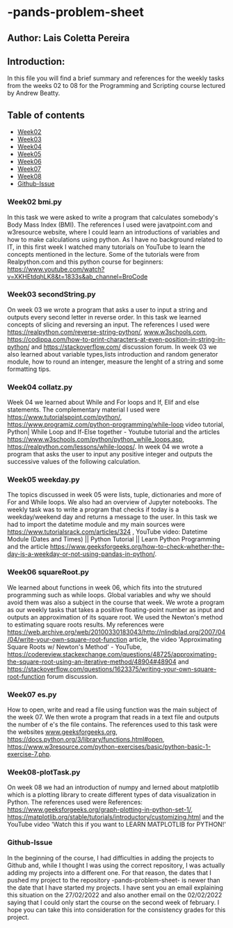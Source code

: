 # -pands-problem-sheet
## Author: Lais Coletta Pereira

## Introduction:
In this file you will find a brief summary and references for the weekly tasks from the weeks 02 to 08 for the Programming and Scripting course lectured by Andrew Beatty.

## Table of contents
* [Week02](###Week02-bmi.py)
* [Week03](###Week03-secondString.py)
* [Week04](###Week04-collatz.py)
* [Week05](###Week05-weekday.py)
* [Week06](###Week06-squareRoot.py)
* [Week07](###Week07-es.py)
* [Week08](###Week08-plotTask)
* [Github-Issue](#Github-Issue)


### Week02 bmi.py
In this task we were asked to write a program that calculates somebody's Body Mass Index (BMI). The references I used were javatpoint.com and w3resource website, where I could learn an introductions of variables and how to make calculations using python. As I have no background related to IT, in this first week I watched many tutorials on YouTube to learn the concepts mentioned in the lecture. Some of the tutorials were from Realpython.com and this python course for beginners: https://www.youtube.com/watch?v=XKHEtdqhLK8&t=1833s&ab_channel=BroCode

### Week03 secondString.py
On week 03 we wrote a program that asks a user to input a string and outputs every second letter in reverse order. In this task we learned concepts of slicing and reversing an input. The references I used were https://realpython.com/reverse-string-python/, www.w3schools.com, https://codippa.com/how-to-print-characters-at-even-position-in-string-in-python/ and https://stackoverflow.com/ discussion forum. In week 03 we also learned about variable types,lists introduction and random generator module, how to round an intenger, measure the lenght of a string and some formatting tips.

### Week04 collatz.py
Week 04 we learned about While and For loops and If, Elif and else statements. The complementary material I used were https://www.tutorialspoint.com/python/, https://www.programiz.com/python-programming/while-loop video tutorial, Python| While Loop and If-Else together - Youtube tutorial and the articles https://www.w3schools.com/python/python_while_loops.asp, https://realpython.com/lessons/while-loops/. In week 04 we wrote a program that asks the user to input any positive integer and outputs the successive values of the following calculation.

### Week05 weekday.py
The topics discussed in week 05 were lists, tuple, dictionaries and more of For and While loops. We also had an overview of Jupyter notebooks. The weekly task was to write a program that checks if today is a weekday/weekend day and returns a message to the user. In this task we had to import the datetime module and my main sources were https://www.tutorialsrack.com/articles/324 , YouTube video: Datetime Module (Dates and Times) || Python Tutorial || Learn Python Programming and the article https://www.geeksforgeeks.org/how-to-check-whether-the-day-is-a-weekday-or-not-using-pandas-in-python/.

### Week06 squareRoot.py
We learned about functions in week 06, which fits into the strutured programming such as while loops. Global variables and why we should avoid them was also a subject in the course that week. We wrote a program as our weekly tasks that takes a positive floating-point number as input and outputs an approximation of its square root. We used the Newton's method to estimating square roots results. My references were https://web.archive.org/web/20100330183043/http://nlindblad.org/2007/04/04/write-your-own-square-root-function article, the video 'Approximating Square Roots w/ Newton's Method' - YouTube, https://codereview.stackexchange.com/questions/48725/approximating-the-square-root-using-an-iterative-method/48904#48904 and https://stackoverflow.com/questions/1623375/writing-your-own-square-root-function forum discussion. 

### Week07 es.py
How to open, write and read a file using function was the main subject of the week 07. We then wrote a program that reads in a text file and outputs the number of e's the file contains. The references used to this task were the websites www.geeksforgeeks.org, https://docs.python.org/3/library/functions.html#open, https://www.w3resource.com/python-exercises/basic/python-basic-1-exercise-7.php.

### Week08-plotTask.py
On week 08 we had an introduction of numpy and lerned about matplotlib which is a plotting library to create different types of data visualization in Python. The references used were References: https://www.geeksforgeeks.org/graph-plotting-in-python-set-1/, https://matplotlib.org/stable/tutorials/introductory/customizing.html and the YouTube video 'Watch this if you want to LEARN MATPLOTLIB for PYTHON!'

### Github-Issue
In the beginning of the course, I had difficulties in adding the projects to Github and, while I thought I was using the correct repository, I was actually adding my projects into a different one. For that reason, the dates that I pushed my project to the repository -pands-problem-sheet- is newer than the date that I have started my projects. I have sent you an email explaining this situation on the 27/02/2022 and also another email on the 02/02/2022 saying that I could only start the course on the second week of february. I hope you can take this into consideration for the consistency grades for this project.


